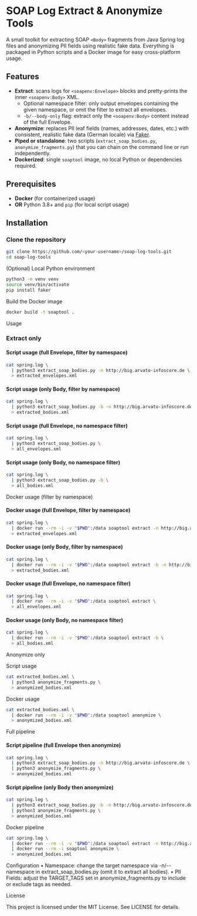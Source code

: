 # SOAP Log Extract & Anonymize Tools

A small toolkit for extracting SOAP `<Body>` fragments from Java Spring log files and anonymizing PII fields using realistic fake data. Everything is packaged in Python scripts and a Docker image for easy cross-platform usage.

## Features

- **Extract**: scans logs for `<soapenv:Envelope>` blocks and pretty-prints the inner `<soapenv:Body>` XML.
    - Optional namespace filter: only output envelopes containing the given namespace, or omit the filter to extract all envelopes.
    - `-b/--body-only` flag: extract only the `<soapenv:Body>` content instead of the full Envelope.
- **Anonymize**: replaces PII leaf fields (names, addresses, dates, etc.) with consistent, realistic fake data (German locale) via [Faker](https://faker.readthedocs.io/).
- **Piped or standalone**: two scripts (`extract_soap_bodies.py`, `anonymize_fragments.py`) that you can chain on the command line or run independently.
- **Dockerized**: single `soaptool` image, no local Python or dependencies required.

## Prerequisites

- **Docker** (for containerized usage)
- **OR** Python 3.8+ and `pip` (for local script usage)

## Installation

### Clone the repository

```bash
git clone https://github.com/<your-username>/soap-log-tools.git
cd soap-log-tools
```
(Optional) Local Python environment
```bash
python3 -m venv venv
source venv/bin/activate
pip install faker
```
Build the Docker image
```bash
docker build -t soaptool .
```
Usage

### Extract only

#### Script usage (full Envelope, filter by namespace)
```bash
cat spring.log \
  | python3 extract_soap_bodies.py -n http://big.arvato-infoscore.de \
  > extracted_envelopes.xml
```

#### Script usage (only Body, filter by namespace)
```bash
cat spring.log \
  | python3 extract_soap_bodies.py -b -n http://big.arvato-infoscore.de \
  > extracted_bodies.xml
```

#### Script usage (full Envelope, no namespace filter)
```bash
cat spring.log \
  | python3 extract_soap_bodies.py \
  > all_envelopes.xml
```

#### Script usage (only Body, no namespace filter)
```bash
cat spring.log \
  | python3 extract_soap_bodies.py -b \
  > all_bodies.xml
```
Docker usage (filter by namespace)
#### Docker usage (full Envelope, filter by namespace)
```bash
cat spring.log \
  | docker run --rm -i -v "$PWD":/data soaptool extract -n http://big.arvato-infoscore.de \
  > extracted_envelopes.xml
```

#### Docker usage (only Body, filter by namespace)
```bash
cat spring.log \
  | docker run --rm -i -v "$PWD":/data soaptool extract -b -n http://big.arvato-infoscore.de \
  > extracted_bodies.xml
```

#### Docker usage (full Envelope, no namespace filter)
```bash
cat spring.log \
  | docker run --rm -i -v "$PWD":/data soaptool extract \
  > all_envelopes.xml
```

#### Docker usage (only Body, no namespace filter)
```bash
cat spring.log \
  | docker run --rm -i -v "$PWD":/data soaptool extract -b \
  > all_bodies.xml
```
Anonymize only

Script usage
```bash
cat extracted_bodies.xml \
  | python3 anonymize_fragments.py \
  > anonymized_bodies.xml
```
Docker usage
```bash
cat extracted_bodies.xml \
  | docker run --rm -i -v "$PWD":/data soaptool anonymize \
  > anonymized_bodies.xml
```
Full pipeline

#### Script pipeline (full Envelope then anonymize)
```bash
cat spring.log \
  | python3 extract_soap_bodies.py -n http://big.arvato-infoscore.de \
  | python3 anonymize_fragments.py \
  > anonymized_bodies.xml
```

#### Script pipeline (only Body then anonymize)
```bash
cat spring.log \
  | python3 extract_soap_bodies.py -b -n http://big.arvato-infoscore.de \
  | python3 anonymize_fragments.py \
  > anonymized_bodies.xml
```
Docker pipeline
```bash
cat spring.log \
  | docker run --rm -i -v "$PWD":/data soaptool extract -n http://big.arvato-infoscore.de \
  | docker run --rm -i soaptool anonymize \
  > anonymized_bodies.xml
```
Configuration
	•	Namespace: change the target namespace via -n/--namespace in extract_soap_bodies.py (omit it to extract all bodies).
	•	PII Fields: adjust the TARGET_TAGS set in anonymize_fragments.py to include or exclude tags as needed.

License

This project is licensed under the MIT License. See LICENSE for details.
